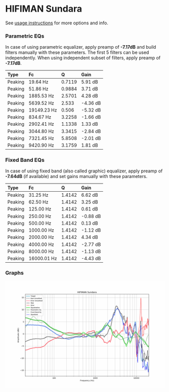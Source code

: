 # HIFIMAN Sundara
See [usage instructions](https://github.com/jaakkopasanen/AutoEq#usage) for more options and info.

### Parametric EQs
In case of using parametric equalizer, apply preamp of **-7.17dB** and build filters manually
with these parameters. The first 5 filters can be used independently.
When using independent subset of filters, apply preamp of **-7.17dB**.

| Type    | Fc          |      Q | Gain     |
|:--------|:------------|:-------|:---------|
| Peaking | 19.64 Hz    | 0.7119 | 5.91 dB  |
| Peaking | 51.86 Hz    | 0.9884 | 3.71 dB  |
| Peaking | 1885.53 Hz  | 2.5701 | 4.28 dB  |
| Peaking | 5639.52 Hz  | 2.533  | -4.36 dB |
| Peaking | 19149.23 Hz | 0.506  | -5.32 dB |
| Peaking | 834.67 Hz   | 3.2258 | -1.66 dB |
| Peaking | 2902.41 Hz  | 1.1338 | 1.33 dB  |
| Peaking | 3044.80 Hz  | 3.3415 | -2.84 dB |
| Peaking | 7321.45 Hz  | 5.8508 | -2.01 dB |
| Peaking | 9420.90 Hz  | 3.1759 | 1.81 dB  |

### Fixed Band EQs
In case of using fixed band (also called graphic) equalizer, apply preamp of **-7.64dB**
(if available) and set gains manually with these parameters.

| Type    | Fc          |      Q | Gain     |
|:--------|:------------|:-------|:---------|
| Peaking | 31.25 Hz    | 1.4142 | 6.62 dB  |
| Peaking | 62.50 Hz    | 1.4142 | 3.25 dB  |
| Peaking | 125.00 Hz   | 1.4142 | 0.61 dB  |
| Peaking | 250.00 Hz   | 1.4142 | -0.88 dB |
| Peaking | 500.00 Hz   | 1.4142 | 0.13 dB  |
| Peaking | 1000.00 Hz  | 1.4142 | -1.12 dB |
| Peaking | 2000.00 Hz  | 1.4142 | 4.34 dB  |
| Peaking | 4000.00 Hz  | 1.4142 | -2.77 dB |
| Peaking | 8000.00 Hz  | 1.4142 | -1.13 dB |
| Peaking | 16000.01 Hz | 1.4142 | -4.43 dB |

### Graphs
![](./HIFIMAN%20Sundara.png)